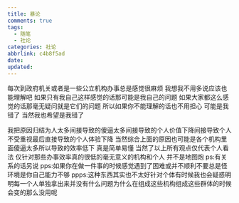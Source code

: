 ```yaml
---
title: 暴论
comments: true
tags:
  - 随笔
  - 社论
categories: 社论
abbrlink: c4b8f5ad
date:
updated:
---
```

每次到政府机关或者是一些公立机构办事总是感觉很麻烦<!--more-->
我想我不用多说应该也能理解吧
如果只有我自己这样感觉的话那可能是我自己的问题
如果大家都这么感觉的话那毫无疑问就是它们的问题
所以如果你不能理解的话也不用担心
可能是我错了
当然我也希望是我错了

我把原因归结为人太多间接导致的傻逼太多间接导致的个人价值下降间接导致个人不受重视最后直接导致的个人体验下降
当然综合上面的原因也可能是各个机构里面傻逼太多所以导致的效率低下
真是简单易懂
当然了以上所有观点仅代表个人看法
仅针对那些办事效率真的很低的毫无意义的机构和个人
并不是地图炮
ps:有关系的话另说
pps:如果你在做一件事的时候感觉遇到了困难或并不顺利不要总是怪环境是你自己能力不够
ppps:这种东西其实也不太好针对个体有时候我也会疑惑明明每一个人单独拿出来并没有什么问题为什么在组成这些机构组成这些群体的时候会变的那么没用呢